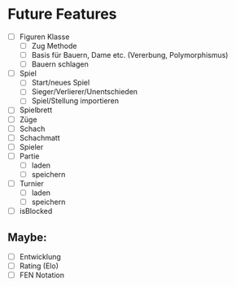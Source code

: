 # Future Features

- [ ] Figuren Klasse
  - [ ] Zug Methode
  - [ ] Basis für Bauern, Dame etc. (Vererbung, Polymorphismus)
  - [ ] Bauern schlagen
- [ ] Spiel
  - [ ] Start/neues Spiel
  - [ ] Sieger/Verlierer/Unentschieden
  - [ ] Spiel/Stellung importieren
- [ ] Spielbrett
- [ ] Züge
- [ ] Schach
- [ ] Schachmatt
- [ ] Spieler
- [ ] Partie
  - [ ] laden
  - [ ] speichern
- [ ] Turnier
  - [ ] laden
  - [ ] speichern
- [ ] isBlocked

## Maybe:
- [ ] Entwicklung
- [ ] Rating (Elo)
- [ ] FEN Notation